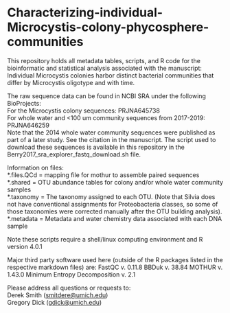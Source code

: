 # Characterizing-individual-Microcystis-colony-phycosphere-communities
This repository holds all metadata tables, scripts, and R code for the bioinformatic and statistical analysis associated with the manuscript: Individual Microcystis colonies harbor distinct bacterial communities that differ by Microcystis oligotype and with time.

The raw sequence data can be found in NCBI SRA under the following BioProjects:  
For the Microcystis colony sequences: PRJNA645738  
For whole water and <100 um community sequences from 2017-2019: PRJNA646259  
Note that the 2014 whole water community sequences were published as part of a later study. See the citation in the manuscript. The script used to download these sequences is available in this repository in the Berry2017_sra_explorer_fastq_download.sh file.  

Information on files:  
*.files.QCd = mapping file for mothur to assemble paired sequences  
*.shared = OTU abundance tables for colony and/or whole water community samples  
*.taxonomy = The taxonomy assigned to each OTU. (Note that Silvia does not have conventional assignments for Proteobacteria classes, so some of those taxonomies were corrected manually after the OTU building analysis).  
*.metadata = Metadata and water chemistry data associated with each DNA sample  

Note these scripts require a shell/linux computing environment and R version 4.0.1

Major third party software used here (outside of the R packages listed in the respective markdown files) are:
FastQC v. 0.11.8
BBDuk v. 38.84
MOTHUR v. 1.43.0
Minimum Entropy Decomposition v. 2.1

Please address all questions or requests to:  
Derek Smith (smitdere@umich.edu)  
Gregory Dick (gdick@umich.edu)  


